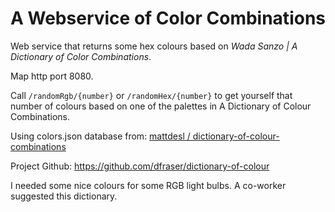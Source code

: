 # A Webservice of Color Combinations

Web service that returns some hex colours based on *Wada Sanzo | A Dictionary of Color Combinations*. 

Map http port 8080.

Call `/randomRgb/{number}` or `/randomHex/{number}` to get yourself that number of colours based on one of the palettes in A Dictionary of Colour Combinations.

Using colors.json database from: [mattdesl / dictionary-of-colour-combinations](https://github.com/mattdesl/dictionary-of-colour-combinations)

Project Github: https://github.com/dfraser/dictionary-of-colour

I needed some nice colours for some RGB light bulbs.  A co-worker suggested this dictionary.
